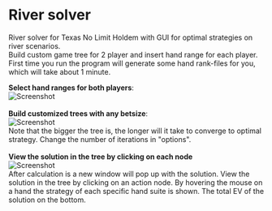 # River solver
River solver for Texas No Limit Holdem with GUI for optimal strategies on river scenarios.
<br>
Build custom game tree for 2 player and insert hand range for each player. First time you run the program will generate some hand rank-files for you, which will take about 1 minute. 
<br>

<b>Select hand ranges for both players</b>:
<br>
<img src="https://github.com/papeta/River-solver/blob/master/shoots/RangeSelect.png" alt="Screenshot"/>
<br>
<br>
<b>Build customized trees with any betsize</b>: 
<br>
<img src="https://github.com/papeta/River-solver/blob/master/shoots/TreeBuild.png" alt="Screenshot"/>
<br>
Note that the bigger the tree is, the longer will it take to converge to optimal strategy. Change the number of iterations in "options". 
<br>
<br>
<b>View the solution in the tree by clicking on each node</b>
<br>
<img src="https://github.com/papeta/River-solver/blob/master/shoots/ResultView.png" alt="Screenshot"/>
<br>
After calculation is a new window will pop up with the solution. View the solution in the tree by clicking on an action node. By hovering the mouse on a hand the strategy of each specific hand suite is shown. The total EV of the solution on the bottom. 
